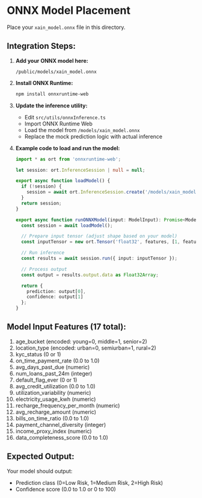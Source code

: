 # ONNX Model Placement

Place your `xain_model.onnx` file in this directory.

## Integration Steps:

1. **Add your ONNX model here:**
   ```
   /public/models/xain_model.onnx
   ```

2. **Install ONNX Runtime:**
   ```bash
   npm install onnxruntime-web
   ```

3. **Update the inference utility:**
   - Edit `src/utils/onnxInference.ts`
   - Import ONNX Runtime Web
   - Load the model from `/models/xain_model.onnx`
   - Replace the mock prediction logic with actual inference

4. **Example code to load and run the model:**
   ```typescript
   import * as ort from 'onnxruntime-web';

   let session: ort.InferenceSession | null = null;

   export async function loadModel() {
     if (!session) {
       session = await ort.InferenceSession.create('/models/xain_model.onnx');
     }
     return session;
   }

   export async function runONNXModel(input: ModelInput): Promise<ModelOutput> {
     const session = await loadModel();

     // Prepare input tensor (adjust shape based on your model)
     const inputTensor = new ort.Tensor('float32', features, [1, features.length]);

     // Run inference
     const results = await session.run({ input: inputTensor });

     // Process output
     const output = results.output.data as Float32Array;

     return {
       prediction: output[0],
       confidence: output[1]
     };
   }
   ```

## Model Input Features (17 total):

1. age_bucket (encoded: young=0, middle=1, senior=2)
2. location_type (encoded: urban=0, semiurban=1, rural=2)
3. kyc_status (0 or 1)
4. on_time_payment_rate (0.0 to 1.0)
5. avg_days_past_due (numeric)
6. num_loans_past_24m (integer)
7. default_flag_ever (0 or 1)
8. avg_credit_utilization (0.0 to 1.0)
9. utilization_variability (numeric)
10. electricity_usage_kwh (numeric)
11. recharge_frequency_per_month (numeric)
12. avg_recharge_amount (numeric)
13. bills_on_time_ratio (0.0 to 1.0)
14. payment_channel_diversity (integer)
15. income_proxy_index (numeric)
16. data_completeness_score (0.0 to 1.0)

## Expected Output:

Your model should output:
- Prediction class (0=Low Risk, 1=Medium Risk, 2=High Risk)
- Confidence score (0.0 to 1.0 or 0 to 100)
